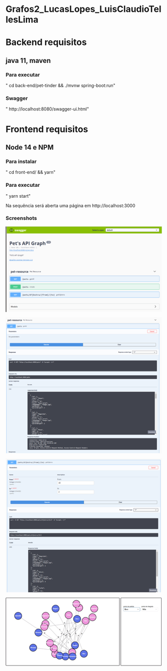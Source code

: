 # Grafos2_LucasLopes_LuisClaudioTellesLima


# Backend requisitos

## java 11, maven

### Para executar
" cd back-end/pet-tinder && ./mvnw spring-boot:run"

### Swagger
" http://localhost:8080/swagger-ui.html" 



# Frontend requisitos

## Node 14 e NPM

### Para instalar
" cd front-end/ && yarn"

### Para executar
" yarn start"

Na sequência será aberta uma página em http://localhost:3000

### Screenshots


![](https://github.com/projeto-de-algoritmos/Grafos2_Lucas_Luis/blob/main/img/api1.png "backend api -1")

![](https://github.com/projeto-de-algoritmos/Grafos2_Lucas_Luis/blob/main/img/api2.png "backend api -2")

![](https://github.com/projeto-de-algoritmos/Grafos2_Lucas_Luis/blob/main/img/api3.png "backend api -3")

![](https://github.com/projeto-de-algoritmos/Grafos2_Lucas_Luis/blob/main/img/front1.png "frontend -1")

